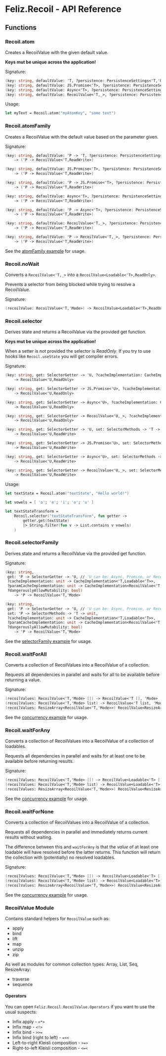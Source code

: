 # Feliz.Recoil - API Reference

## Functions

### Recoil.atom

Creates a RecoilValue with the given default value.

**Keys mut be unique across the application!**

Signature:
```fs
(key: string, defaultValue: 'T, ?persistence: PersistenceSettings<'T,'U>, ?dangerouslyAllowMutability: bool) -> RecoilValue<'T,ReadWrite>
(key: string, defaultValue: JS.Promise<'T>, ?persistence: PersistenceSettings<'T,'U>, ?dangerouslyAllowMutability: bool) -> RecoilValue<'T,ReadWrite>
(key: string, defaultValue: Async<'T>, ?persistence: PersistenceSettings<'T,'U>, ?dangerouslyAllowMutability: bool) -> RecoilValue<'T,ReadWrite>
(key: string, defaultValue: RecoilValue<'T,_>, ?persistence: PersistenceSettings<'T,'U>, ?dangerouslyAllowMutability: bool) -> RecoilValue<'T,ReadWrite>
```

Usage:
```fs
let myText = Recoil.atom("myAtomKey", "some text")
```

### Recoil.atomFamily

Creates a RecoilValue with the default value based on the parameter given.

Signature:
```fs
(key: string, defaultValue: 'P -> 'T, ?persistence: PersistenceSettings<'T,'U>, ?dangerouslyAllowMutability: bool) 
    -> ('P -> RecoilValue<'T,ReadWrite>)

(key: string, defaultValue: JS.Promise<'T>, ?persistence: PersistenceSettings<'T,'U>, ?dangerouslyAllowMutability: bool) 
    -> ('P -> RecoilValue<'T,ReadWrite>)

(key: string, defaultValue: 'P -> JS.Promise<'T>, ?persistence: PersistenceSettings<'T,'U>, ?dangerouslyAllowMutability: bool) 
    -> ('P -> RecoilValue<'T,ReadWrite>)

(key: string, defaultValue: Async<'T>, ?persistence: PersistenceSettings<'T,'U>, ?dangerouslyAllowMutability: bool) 
    -> ('P -> RecoilValue<'T,ReadWrite>)

(key: string, defaultValue: 'P -> Async<'T>, ?persistence: PersistenceSettings<'T,'U>, ?dangerouslyAllowMutability: bool) 
    -> ('P -> RecoilValue<'T,ReadWrite>)

(key: string, defaultValue: RecoilValue<'T,_>, ?persistence: PersistenceSettings<'T,'U>, ?dangerouslyAllowMutability: bool) 
    -> ('P -> RecoilValue<'T,ReadWrite>)

(key: string, defaultValue: 'P -> RecoilValue<'T,_>, ?persistence: PersistenceSettings<'T,'U>, ?dangerouslyAllowMutability: bool) 
    -> ('P -> RecoilValue<'T,ReadWrite>)

```

See the [atomFamily example] for usage.

### Recoil.noWait

Converts a `RecoilValue<'T,_>` into a `RecoilValue<Loadable<'T>,ReadOnly>`.

Prevents a selector from being blocked while trying to resolve a RecoilValue.

Signature:
```fs
(recoilValue: RecoilValue<'T,'Mode>) -> RecoilValue<Loadable<'T>,ReadOnly>
```

### Recoil.selector

Derives state and returns a RecoilValue via the provided get function.

**Keys mut be unique across the application!**

When a setter is not provided the selector is *ReadOnly*. If you try to 
use hooks like `Recoil.useState` you will get compiler errors.

Signature:
```fs
(key: string, get: SelectorGetter -> 'U, ?cacheImplementation: CacheImplementation<'U,Loadable<'U>>, ?dangerouslyAllowMutability: bool) 
    -> RecoilValue<'U,ReadOnly>

(key: string, get: SelectorGetter -> JS.Promise<'U>, ?cacheImplementation: CacheImplementation<'U,Loadable<'U>>, ?dangerouslyAllowMutability: bool) 
    -> RecoilValue<'U,ReadOnly>

(key: string, get: SelectorGetter -> Async<'U>, ?cacheImplementation: CacheImplementation<'U,Loadable<'U>>, ?dangerouslyAllowMutability: bool) 
    -> RecoilValue<'U,ReadOnly>

(key: string, get: SelectorGetter -> RecoilValue<'U,_>, ?cacheImplementation: CacheImplementation<'U,Loadable<'U>>, ?dangerouslyAllowMutability: bool) 
    -> RecoilValue<'U,ReadOnly>

(key: string, get: SelectorGetter -> 'U, set: SelectorMethods -> 'T -> unit, ?cacheImplementation: CacheImplementation<'U,Loadable<'U>>, ?dangerouslyAllowMutability: bool) 
    -> RecoilValue<'U,ReadWrite>

(key: string, get: SelectorGetter -> JS.Promise<'U>, set: SelectorMethods -> 'T -> unit, ?cacheImplementation: CacheImplementation<'U,Loadable<'U>>, ?dangerouslyAllowMutability: bool) 
    -> RecoilValue<'U,ReadWrite>

(key: string, get: SelectorGetter -> Async<'U>, set: SelectorMethods -> 'T -> unit, ?cacheImplementation: CacheImplementation<'U,Loadable<'U>>, ?dangerouslyAllowMutability: bool) 
    -> RecoilValue<'U,ReadWrite>

(key: string, get: SelectorGetter -> RecoilValue<'U,_>, set: SelectorMethods -> 'T -> unit, ?cacheImplementation: CacheImplementation<'U,Loadable<'U>>, ?dangerouslyAllowMutability: bool) 
    -> RecoilValue<'U,ReadWrite>

```

Usage:
```fs
let textState = Recoil.atom("textState", "Hello world!")

let vowels = [ 'a'; 'e'; 'i'; 'o'; 'u' ]

let textStateTransform =
    Recoil.selector("textStateTransform", fun getter ->
        getter.get(textState)
        |> String.filter(fun v -> List.contains v vowels)
    )
```

### Recoil.selectorFamily

Derives state and returns a RecoilValue via the provided get function.

Signature:
```fs
(key: string, 
 get: 'P -> SelectorGetter -> 'U, // 'U can be: Async, Promise, or RecoilValue as well. 
 ?cacheImplementation: unit -> CacheImplementation<'T,Loadable<'T>>, 
 ?paramCacheImplementation: unit -> CacheImplementation<RecoilValue<'T,ReadOnly>, 'P>, 
 ?dangerouslyAllowMutability: bool)
    -> 'P -> RecoilValue<'T,'Mode>

(key: string, 
 get: 'P -> SelectorGetter -> 'U, // 'U can be: Async, Promise, or RecoilValue as well. 
 set: 'P -> SelectorMethods -> 'T -> unit, 
 ?cacheImplementation: unit -> CacheImplementation<'T,Loadable<'T>>,
 ?paramCacheImplementation: unit -> CacheImplementation<RecoilValue<'T,ReadWrite>, 'P>,
 ?dangerouslyAllowMutability: bool)
    -> 'P -> RecoilValue<'T,'Mode>
```

See the [selectorFamily example] for usage.

### Recoil.waitForAll

Converts a collection of RecoilValues into a RecoilValue of a collection.

Requests all dependencies in parallel and waits for all to be
available before returning a value.

Signature:
```fs
(recoilValues: RecoilValue<'T,'Mode> []) -> RecoilValue<'T [], 'Mode>
(recoilValues: RecoilValue<'T,'Mode> list) -> RecoilValue<'T list, 'Mode>
(recoilValues: ResizeArray<RecoilValue<'T,'Mode>>) RecoilValue<ResizeArray<'T>, 'Mode>
```

See the [concurrency example] for usage.

### Recoil.waitForAny

Converts a collection of RecoilValues into a RecoilValue of a collection of loadables.

Requests all dependencies in parallel and waits for at least
one to be available before returning results.

Signature:
```fs
(recoilValues: RecoilValue<'T,'Mode> []) -> RecoilValue<Loadable<'T> [], 'Mode>
(recoilValues: RecoilValue<'T,'Mode> list) -> RecoilValue<Loadable<'T> list, 'Mode>
(recoilValues: ResizeArray<RecoilValue<'T,'Mode>>) RecoilValue<ResizeArray<Loadable<'T>>, 'Mode>
```

See the [concurrency example] for usage.

### Recoil.waitForNone

Converts a collection of RecoilValues into a RecoilValue of a collection.

Requests all dependencies in parallel and immediately returns
current results without waiting.

The difference between this and `waitForAny` is that the *value* of at least one loadable will
have resolved before the latter returns. This function will return the collection with (potentially)
no resolved loadables.

Signature:
```fs
(recoilValues: RecoilValue<'T,'Mode> []) -> RecoilValue<Loadable<'T> [], 'Mode>
(recoilValues: RecoilValue<'T,'Mode> list) -> RecoilValue<Loadable<'T> list, 'Mode>
(recoilValues: ResizeArray<RecoilValue<'T,'Mode>>) RecoilValue<ResizeArray<Loadable<'T>>, 'Mode>
```

See the [concurrency example] for usage.

### RecoilValue Module

Contains standard helpers for `RecoilValue` such as:

* apply
* bind
* lift
* map
* unzip 
* zip

As well as modules for common collection types: Array, List, Seq, ResizeArray:
* traverse
* sequence

#### Operators

You can open `Feliz.Recoil.RecoilValue.Operators` if you want 
to use the usual suspects:

* Infix apply - `<*>`
* Infix map - `<!>`
* Infix bind - `>>=`
* Infix bind (right to left) - `=<<`
* Left-to-right Kleisli composition - `>=>`
* Right-to-left Kleisli composition - `<=<`

[atomFamily example]:https://shmew.github.io/Feliz.Recoil/#/Recoil/Examples/AtomFamily
[concurrency example]:https://shmew.github.io/Feliz.Recoil/#/Recoil/Examples/Concurrency
[selectorFamily example]:https://shmew.github.io/Feliz.Recoil/#/Recoil/Examples/SelectorFamily

